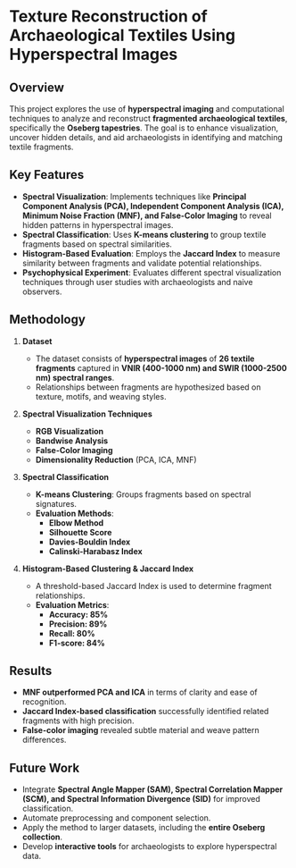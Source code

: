 # Texture Reconstruction of Archaeological Textiles Using Hyperspectral Images

## Overview

This project explores the use of **hyperspectral imaging** and computational techniques to analyze and reconstruct **fragmented archaeological textiles**, specifically the **Oseberg tapestries**. The goal is to enhance visualization, uncover hidden details, and aid archaeologists in identifying and matching textile fragments.

## Key Features

- **Spectral Visualization**: Implements techniques like **Principal Component Analysis (PCA), Independent Component Analysis (ICA), Minimum Noise Fraction (MNF), and False-Color Imaging** to reveal hidden patterns in hyperspectral images.
- **Spectral Classification**: Uses **K-means clustering** to group textile fragments based on spectral similarities.
- **Histogram-Based Evaluation**: Employs the **Jaccard Index** to measure similarity between fragments and validate potential relationships.
- **Psychophysical Experiment**: Evaluates different spectral visualization techniques through user studies with archaeologists and naive observers.

## Methodology

1. **Dataset**
   - The dataset consists of **hyperspectral images** of **26 textile fragments** captured in **VNIR (400-1000 nm) and SWIR (1000-2500 nm) spectral ranges**.
   - Relationships between fragments are hypothesized based on texture, motifs, and weaving styles.

2. **Spectral Visualization Techniques**
   - **RGB Visualization**
   - **Bandwise Analysis**
   - **False-Color Imaging**
   - **Dimensionality Reduction** (PCA, ICA, MNF)

3. **Spectral Classification**
   - **K-means Clustering**: Groups fragments based on spectral signatures.
   - **Evaluation Methods**:
     - **Elbow Method**
     - **Silhouette Score**
     - **Davies-Bouldin Index**
     - **Calinski-Harabasz Index**

4. **Histogram-Based Clustering & Jaccard Index**
   - A threshold-based Jaccard Index is used to determine fragment relationships.
   - **Evaluation Metrics**:
     - **Accuracy: 85%**
     - **Precision: 89%**
     - **Recall: 80%**
     - **F1-score: 84%**

## Results

- **MNF outperformed PCA and ICA** in terms of clarity and ease of recognition.
- **Jaccard Index-based classification** successfully identified related fragments with high precision.
- **False-color imaging** revealed subtle material and weave pattern differences.

## Future Work

- Integrate **Spectral Angle Mapper (SAM), Spectral Correlation Mapper (SCM), and Spectral Information Divergence (SID)** for improved classification.
- Automate preprocessing and component selection.
- Apply the method to larger datasets, including the **entire Oseberg collection**.
- Develop **interactive tools** for archaeologists to explore hyperspectral data.